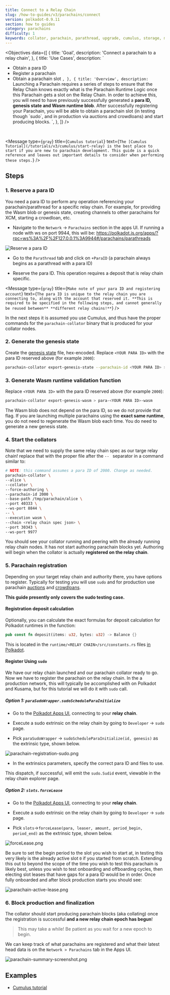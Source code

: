 ```yaml
---
title: Connect to a Relay Chain
slug: /how-to-guides/v3/parachains/connect
version: polkadot-0.9.11
section: how to guides
category: parachains
difficulty: 1
keywords: collator, parachain, parathread, upgrade, cumulus, storage, migration, paraid, register, launch
---
```


<Objectives
  data={[
    {
      title: 'Goal',
      description: 'Connect a parachain to a relay chain',
    },
    {
      title: 'Use Cases',
      description: `
  - Obtain a para ID
  - Register a parachain
  - Obtain a parachain slot
      `,
    },
    {
      title: 'Overview',
      description: `
  Launching a Parachain requires a series of steps to ensure that the Relay Chain
  knows exactly what is the Parachain Runtime Logic once this Parachain gets a
  slot on the Relay Chain. In order to achieve this, you will need to have
  previously successfully generated a **para ID, genesis state and Wasm runtime blob**.
  After successfully registering your Parachain, you will be able to obtain a parachain slot
  (in testing though \`sudo\`, and in production via auctions and crowdloans) and start
  producing blocks.
      `,
    },
  ]}
/>
<br />

<Message
  type={`gray`}
  title={`Cumulus tutorial`}
  text={`
The [Cumulus Tutorial](/tutorials/v3/cumulus/start-relay) is the best place to start if you are new
to parachain development. This guide is a quick reference and leaves out important details to
consider when performing these steps.
`}
/>

## Steps

### 1. Reserve a para ID

You need a para ID to perform any operation referencing your parachain/parathread for a specific
relay chain. For example, for providing the Wasm blob or genesis state, creating channels to other
parachains for XCM, starting a crowdloan, etc.

- Navigate to the `Network` -> `Parachains` section in the apps UI. If running a node with ws on port 9944, this
  will be:
  https://polkadot.js.org/apps/?rpc=ws%3A%2F%2F127.0.0.1%3A9944#/parachains/parathreads

![Reserve a para ID](../../img/tutorials/09-cumulus/paraid-reserve.png)

- Go to the `Parathread` tab and click on `+ParaID` (a parachain always
  begins as a parathread with a para ID)

- Reserve the para ID. This operation requires a deposit that is relay chain specific.

<Message
  type={`gray`}
  title={`Make note of your para ID and registering account`}
  text={`
The para ID is unique to the relay chain you are connecting to, along with the account that reserved
it. **This is required to be specified in the following steps, and cannot generally be reused between**
**different relay chains!**
`}
/>

In the next steps it is assumed you use Cumulus, and thus have the proper commands for the `parachain-collator`
binary that is produced for your collator nodes.

### 2. Generate the genesis state

Create the [genesis state](/v3/runtime/chain-specs#the-genesis-state) file, hex-encoded.
Replace `<YOUR PARA ID>` with the para ID reserved above (for example `2000`):

```bash
parachain-collator export-genesis-state --parachain-id <YOUR PARA ID> > para-<YOUR PARA ID>-genesis
```

### 3. Generate Wasm runtime validation function

Replace `<YOUR PARA ID>` with the para ID reserved above (for example `2000`):

```bash
parachain-collator export-genesis-wasm > para-<YOUR PARA ID>-wasm
```

The Wasm blob does not depend on the para ID, so we do not provide that flag. If you are
launching multiple parachains using the **exact same runtime**, you do not need to regenerate the Wasm
blob each time. You do need to generate a new genesis state.

### 4. Start the collators

Note that we need to supply the same relay chain spec as our targe relay chain! replace that with
the proper file after the `-- ` separator in a command similar to:

```bash
# NOTE: this command assumes a para ID of 2000. Change as needed.
parachain-collator \
--alice \
--collator \
--force-authoring \
--parachain-id 2000 \
--base-path /tmp/parachain/alice \
--port 40333 \
--ws-port 8844 \
-- \
--execution wasm \
--chain <relay chain spec json> \
--port 30343 \
--ws-port 9977
```

You should see your collator running and peering with the already
running relay chain nodes. It has not start authoring parachain blocks yet.
Authoring will begin when the collator is actually **registered on the relay chain**.

### 5. Parachain registration

Depending on your target relay chain and authority there, you have options to register. Typically
for testing you will use `sudo` and for production
use parachain [auctions](https://wiki.polkadot.network/docs/learn-auction)
and [crowdloans](https://wiki.polkadot.network/docs/learn-crowdloans).

**This guide presently only covers the sudo testing case.**

<!-- FIXME TODO : add crowdloan auctions HTG or polkadot wiki page with this setp-by-step -->

#### Registration deposit calculation

Optionally, you can calculate the exact formulas for deposit calculation for Polkadot runtimes in the function:

```rust
pub const fn deposit(items: u32, bytes: u32) -> Balance {}
```

This is located in the `runtime/<RELAY CHAIN>/src/constants.rs`
files [in Polkadot](https://github.com/paritytech/polkadot/blob/master/runtime/).

#### Register Using `sudo`

We have our relay chain launched and our parachain collator ready to go. Now we have to register the
parachain on the relay chain. In the a production network, this will typically be accomplished
with on Polkadot and Kusama, but for this tutorial we will do it with `sudo` call.

##### Option 1: `paraSudoWrapper.sudoScheduleParaInitialize`

- Go to the [Polkadot Apps UI](https://polkadot.js.org/apps/#/explorer), connecting to your
  **relay chain**.

- Execute a sudo extrinsic on the relay chain by going to `Developer` -> `sudo` page.

- Pick `paraSudoWrapper` -> `sudoScheduleParaInitialize(id, genesis)` as the extrinsic type,
  shown below.

![parachain-registration-sudo.png](../../img/tutorials/09-cumulus/parachain-registration-sudo.png)

- In the extrinsics parameters, specify the correct para ID and files to use.

This dispatch, if successful, will emit the `sudo.Sudid` event, viewable in the relay chain explorer
page.

##### Option 2: `slots.forceLease`

- Go to the [Polkadot Apps UI](https://polkadot.js.org/apps/#/explorer), connecting to your
  **relay chain**.

- Execute a sudo extrinsic on the relay chain by going to `Developer` -> `sudo` page.

- Pick `slots`->`forceLease(para, leaser, amount, period_begin, period_end)` as the extrinsic type,
  shown below.

![forceLease.png](../../img/tutorials/09-cumulus/forceLease.png)

Be sure to set the begin period to the slot you wish to start at, in testing this very likely is the
already active slot `0` if you started from scratch. Extending this out to beyond the scope of
the time you wish to test this parachain is likely best, unless you wish to test onboarding and
offboarding cycles, then electing slot leases that have gaps for a para ID would be in order.
Once fully onboarded and after block production starts you should see:

![parachain-active-lease.png](../../img/tutorials/09-cumulus/parachain-active-lease.png)

### 6. Block production and finalization

The collator should start producing parachain blocks (aka collating) once the registration is
successful **and a new relay chain epoch has begun**!

> This may take a while! Be patient as you wait for a new epoch to begin.

We can keep track of what parachains are registered and what their latest head data is on the
`Network > Parachains` tab in the Apps UI.

![parachain-summary-screenshot.png](../../img/tutorials/09-cumulus/parachain-summary-screenshot.png)

## Examples

- [Cumulus tutorial](/tutorials/v3/cumulus/start-relay)
